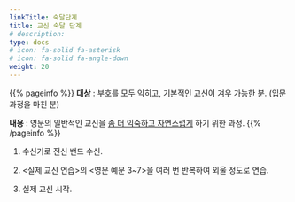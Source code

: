 ```yaml
---
linkTitle: 숙달단계
title: 교신 숙달 단계
# description: 
type: docs
# icon: fa-solid fa-asterisk
# icon: fa-solid fa-angle-down
weight: 20
---
```


{{% pageinfo %}}
<b>대상</b> : 부호를 모두 익히고, 기본적인 교신이 겨우 가능한 분. (입문과정을 마친 분)<br>

<b>내용</b> : 영문의 일반적인 교신을 <u>좀 더 익숙하고 자연스럽게</u> 하기 위한 과정.
{{% /pageinfo %}}
<div oncontextmenu="return false" ondragstart="return false" onselectstart="return false">


1. 수신기로 전신 밴드 수신.
<!--{{< newtabref href="/morse/qso/eng_3" title="영문 예문 3" >}}-->
2. <실제 교신 연습>의 <영문 예문 3~7>을 여러 번 반복하여 외울 정도로 연습.

3. 실제 교신 시작.


</div>